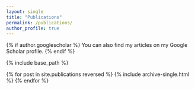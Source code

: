 ```yaml
---
layout: single
title: "Publications"
permalink: /publications/
author_profile: true
---
```

{% if author.googlescholar %} You can also find my articles on my Google Scholar profile. {% endif %}

{% include base_path %}

{% for post in site.publications reversed %}
{% include archive-single.html %}
{% endfor %}

